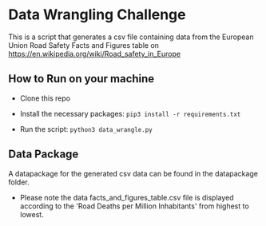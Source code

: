 # Data Wrangling Challenge
This is a script that generates a csv file containing data from the European Union Road Safety Facts and Figures table on https://en.wikipedia.org/wiki/Road_safety_in_Europe

## How to Run on your machine
- Clone this repo

- Install the necessary packages: `pip3 install -r requirements.txt`

- Run the script: `python3 data_wrangle.py`

## Data Package
A datapackage for the generated csv data can be found in the datapackage folder.

* Please note the data facts_and_figures_table.csv file is displayed according to the 'Road Deaths per Million Inhabitants' from highest to lowest.
